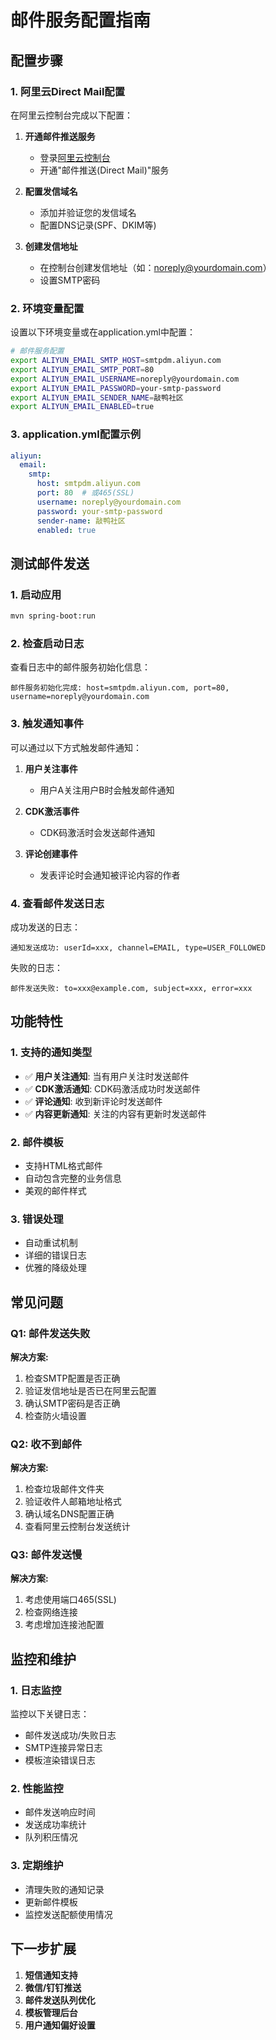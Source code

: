 # 邮件服务配置指南

## 配置步骤

### 1. 阿里云Direct Mail配置

在阿里云控制台完成以下配置：

1. **开通邮件推送服务**
   - 登录[阿里云控制台](https://ecs.console.aliyun.com/)
   - 开通"邮件推送(Direct Mail)"服务

2. **配置发信域名**
   - 添加并验证您的发信域名
   - 配置DNS记录(SPF、DKIM等)

3. **创建发信地址**
   - 在控制台创建发信地址（如：noreply@yourdomain.com）
   - 设置SMTP密码

### 2. 环境变量配置

设置以下环境变量或在application.yml中配置：

```bash
# 邮件服务配置
export ALIYUN_EMAIL_SMTP_HOST=smtpdm.aliyun.com
export ALIYUN_EMAIL_SMTP_PORT=80
export ALIYUN_EMAIL_USERNAME=noreply@yourdomain.com
export ALIYUN_EMAIL_PASSWORD=your-smtp-password
export ALIYUN_EMAIL_SENDER_NAME=敲鸭社区
export ALIYUN_EMAIL_ENABLED=true
```

### 3. application.yml配置示例

```yaml
aliyun:
  email:
    smtp:
      host: smtpdm.aliyun.com
      port: 80  # 或465(SSL)
      username: noreply@yourdomain.com
      password: your-smtp-password
      sender-name: 敲鸭社区
      enabled: true
```

## 测试邮件发送

### 1. 启动应用

```bash
mvn spring-boot:run
```

### 2. 检查启动日志

查看日志中的邮件服务初始化信息：
```
邮件服务初始化完成: host=smtpdm.aliyun.com, port=80, username=noreply@yourdomain.com
```

### 3. 触发通知事件

可以通过以下方式触发邮件通知：

1. **用户关注事件**
   - 用户A关注用户B时会触发邮件通知

2. **CDK激活事件**
   - CDK码激活时会发送邮件通知

3. **评论创建事件**
   - 发表评论时会通知被评论内容的作者

### 4. 查看邮件发送日志

成功发送的日志：
```
通知发送成功: userId=xxx, channel=EMAIL, type=USER_FOLLOWED
```

失败的日志：
```
邮件发送失败: to=xxx@example.com, subject=xxx, error=xxx
```

## 功能特性

### 1. 支持的通知类型

- ✅ **用户关注通知**: 当有用户关注时发送邮件
- ✅ **CDK激活通知**: CDK码激活成功时发送邮件
- ✅ **评论通知**: 收到新评论时发送邮件
- ✅ **内容更新通知**: 关注的内容有更新时发送邮件

### 2. 邮件模板

- 支持HTML格式邮件
- 自动包含完整的业务信息
- 美观的邮件样式

### 3. 错误处理

- 自动重试机制
- 详细的错误日志
- 优雅的降级处理

## 常见问题

### Q1: 邮件发送失败
**解决方案:**
1. 检查SMTP配置是否正确
2. 验证发信地址是否已在阿里云配置
3. 确认SMTP密码是否正确
4. 检查防火墙设置

### Q2: 收不到邮件
**解决方案:**
1. 检查垃圾邮件文件夹
2. 验证收件人邮箱地址格式
3. 确认域名DNS配置正确
4. 查看阿里云控制台发送统计

### Q3: 邮件发送慢
**解决方案:**
1. 考虑使用端口465(SSL)
2. 检查网络连接
3. 考虑增加连接池配置

## 监控和维护

### 1. 日志监控
监控以下关键日志：
- 邮件发送成功/失败日志
- SMTP连接异常日志
- 模板渲染错误日志

### 2. 性能监控
- 邮件发送响应时间
- 发送成功率统计
- 队列积压情况

### 3. 定期维护
- 清理失败的通知记录
- 更新邮件模板
- 监控发送配额使用情况

## 下一步扩展

1. **短信通知支持**
2. **微信/钉钉推送**
3. **邮件发送队列优化**
4. **模板管理后台**
5. **用户通知偏好设置**